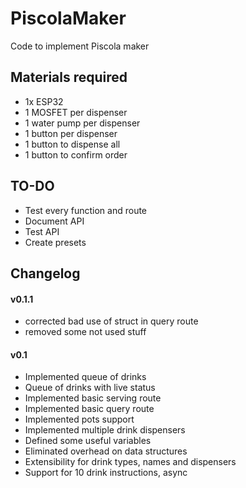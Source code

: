 # PiscolaMaker
Code to implement Piscola maker

## Materials required

* 1x ESP32
* 1 MOSFET per dispenser
* 1 water pump per dispenser
* 1 button per dispenser
* 1 button to dispense all
* 1 button to confirm order


## TO-DO

* Test every function and route
* Document API
* Test API
* Create presets

## Changelog

#### v0.1.1

* corrected bad use of struct in query route
* removed some not used stuff
#### v0.1

* Implemented queue of drinks
* Queue of drinks with live status
* Implemented basic serving route
* Implemented basic query route
* Implemented pots support
* Implemented multiple drink dispensers
* Defined some useful variables
* Eliminated overhead on data structures
* Extensibility for drink types, names and dispensers
* Support for 10 drink instructions, async
